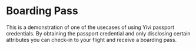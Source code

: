 # Boarding Pass

This is a demonstration of one of the usecases of using Yivi passport
credentials. By obtaining the passport credential and only disclosing certain
attributes you can check-in to your flight and receive a boarding pass.

